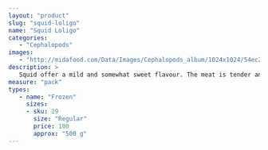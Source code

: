```yaml
---
layout: "product"
slug: "squid-loligo"
name: "Squid Loligo"
categories:
   - "Cephalopods"
images:
   - "http://midafood.com/Data/Images/Cephalopods_album/1024x1024/54ec217854e5a294.jpg"
description: >
   Squid offer a mild and somewhat sweet flavour. The meat is tender and succulent. Frozen tubes should be ivory-white in colour and have no distinct odor.
measure: "pack"
types: 
   - name: "Frozen"
     sizes: 
     - sku: 29
       size: "Regular"
       price: 100
       approx: "500 g"
---
```

